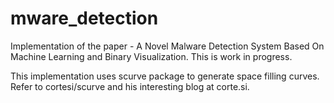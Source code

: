 # mware_detection
Implementation of the paper - A Novel Malware Detection System Based On Machine Learning and Binary Visualization. This is work in progress.

This implementation uses scurve package to generate space filling curves. Refer to cortesi/scurve and his interesting blog at corte.si.


